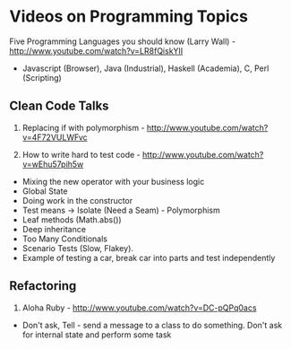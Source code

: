 Videos on Programming Topics
============================

Five Programming Languages you should know (Larry Wall) - http://www.youtube.com/watch?v=LR8fQiskYII
* Javascript (Browser), Java (Industrial), Haskell (Academia), C, Perl (Scripting)

Clean Code Talks
----------------

1. Replacing if with polymorphism - http://www.youtube.com/watch?v=4F72VULWFvc

2. How to write hard to test code - http://www.youtube.com/watch?v=wEhu57pih5w
* Mixing the new operator with your business logic
* Global State
* Doing work in the constructor
* Test means -> Isolate (Need a Seam) - Polymorphism
* Leaf methods (Math.abs())
* Deep inheritance
* Too Many Conditionals
* Scenario Tests (Slow, Flakey).  
* Example of testing a car, break car into parts and test independently

Refactoring
-----------

1. Aloha Ruby - http://www.youtube.com/watch?v=DC-pQPq0acs
* Don't ask, Tell - send a message to a class to do something.  Don't ask for internal state and perform some task

